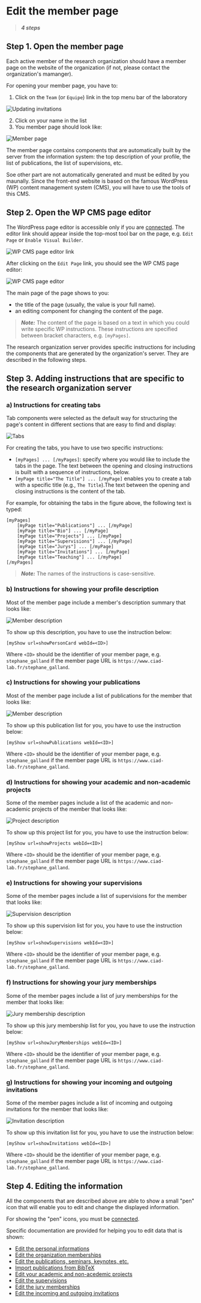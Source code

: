 # Edit the member page

> **_4 steps_**

## Step 1. Open the member page

Each active member of the research organization should have a member page on the website of the organization (if not, please contact the organization's mamanger).

For opening your member page, you have to:

1. Click on the `Team` (or `Equipe`) link in the top menu bar of the laboratory

![Updating invitations](editmemberpage1.png)

2. Click on your name in the list
3. You member page should look like:

![Member page](editmemberpage2.png)

The member page contains components that are automatically built by the server from the information system: the top description of your profile, the list of publications, the list of supervisions, etc.

Soe other part are not automatically generated and must be edited by you maunally. Since the front-end website is based on the famous WordPress (WP) content management system (CMS), you will have to use the tools of this CMS.

## Step 2. Open the WP CMS page editor

The WordPress page editor is accessible only if you are [connected](login.md). The editor link should appear inside the top-most tool bar on the page, e.g. `Edit Page` or `Enable Visual Builder`.

![WP CMS page editor link](editmemberpage3.png)

After clicking on the `Edit Page` link, you should see the WP CMS page editor:

![WP CMS page editor](editmemberpage4.png)

The main page of the page shows to you:

* the title of the page (usually, the value is your full name).
* an editing component for changing the content of the page.

> **_Note:_** The content of the page is based on a text in which you could write specific WP instructions. These instructions are specified between bracket characters, e.g. `[myPages]`.

The research organization server provides specific instructions for including the components that are generated by the organization's server. They are described in the following steps.

## Step 3. Adding instructions that are specific to the research organization server

### a) Instructions for creating tabs

Tab components were selected as the default way for structuring the page's content in different sections that are easy to find and display:

![Tabs](editmemberpage5.png)

For creating the tabs, you have to use two specific instructions:

* `[myPages] ... [/myPages]`: specify where you would like to include the tabs in the page. The text between the opening and closing instructions is built with a sequence of instructions, below.
* `[myPage title="The Title"] ... [/myPage]` enables you to create a tab with a specific title (e.g., `The Title`).The text between the opening and closing instructions is the content of the tab.

For example, for obtaining the tabs in the figure above, the following text is typed:

	[myPages]
		[myPage title="Publications"] ... [/myPage]
		[myPage title="Bio"] ... [/myPage]
		[myPage title="Projects"] ... [/myPage]
		[myPage title="Supervisions"] ... [/myPage]
		[myPage title="Jurys"] ... [/myPage]
		[myPage title="Invitations"] ... [/myPage]
		[myPage title="Teaching"] ... [/myPage]
	[/myPages]

> **_Note:_** The names of the instructions is case-sensitive.

### b) Instructions for showing your profile description

Most of the member page include a member's description summary that looks like:

![Member description](editmemberpage6.png)

To show up this description, you have to use the instruction below:

	[myShow url=showPersonCard webId=<ID>]

Where `<ID>` should be the identifier of your member page, e.g. `stephane_galland` if the member page URL is `https://www.ciad-lab.fr/stephane_galland`.

### c) Instructions for showing your publications

Most of the member page include a list of publications for the member that looks like:

![Member description](editmemberpage7.png)

To show up this publication list for you, you have to use the instruction below:

	[myShow url=showPublications webId=<ID>]

Where `<ID>` should be the identifier of your member page, e.g. `stephane_galland` if the member page URL is `https://www.ciad-lab.fr/stephane_galland`.


### d) Instructions for showing your academic and non-academic projects

Some of the member pages include a list of the academic and non-academic projects of the member that looks like:

![Project description](editmemberpage11.png)

To show up this project list for you, you have to use the instruction below:

	[myShow url=showProjects webId=<ID>]

Where `<ID>` should be the identifier of your member page, e.g. `stephane_galland` if the member page URL is `https://www.ciad-lab.fr/stephane_galland`.


### e) Instructions for showing your supervisions

Some of the member pages include a list of supervisions for the member that looks like:

![Supervision description](editmemberpage8.png)

To show up this supervision list for you, you have to use the instruction below:

	[myShow url=showSupervisions webId=<ID>]

Where `<ID>` should be the identifier of your member page, e.g. `stephane_galland` if the member page URL is `https://www.ciad-lab.fr/stephane_galland`.


### f) Instructions for showing your jury memberships

Some of the member pages include a list of jury memberships for the member that looks like:

![Jury membership description](editmemberpage9.png)

To show up this jury membership list for you, you have to use the instruction below:

	[myShow url=showJuryMemberships webId=<ID>]

Where `<ID>` should be the identifier of your member page, e.g. `stephane_galland` if the member page URL is `https://www.ciad-lab.fr/stephane_galland`.


### g) Instructions for showing your incoming and outgoing invitations

Some of the member pages include a list of incoming and outgoing invitations for the member that looks like:

![Invitation description](editmemberpage10.png)

To show up this invitation list for you, you have to use the instruction below:

	[myShow url=showInvitations webId=<ID>]

Where `<ID>` should be the identifier of your member page, e.g. `stephane_galland` if the member page URL is `https://www.ciad-lab.fr/stephane_galland`.


## Step 4. Editing the information

All the components that are described above are able to show a small "pen" icon that will enable you to edit and change the displayed information.

For showing the "pen" icons, you must be [connected](login.md).

Specific documentation are provided for helping you to edit data that is shown:

* [Edit the personal informations](editpersonalinfo.md)
* [Edit the organization memberships](editorgamemberships.md)
* [Edit the publications, seminars, keynotes, etc.](editpublications.md)
* [Import publications from BibTeX](importbibtex.md)
* [Edit your academic and non-acedemic projects](editprojects.md)
* [Edit the supervisions](editsupervisions.md)
* [Edit the jury memberships](editjurymemberships.md)
* [Edit the incoming and outgoing invitations](editinvitations.md)

